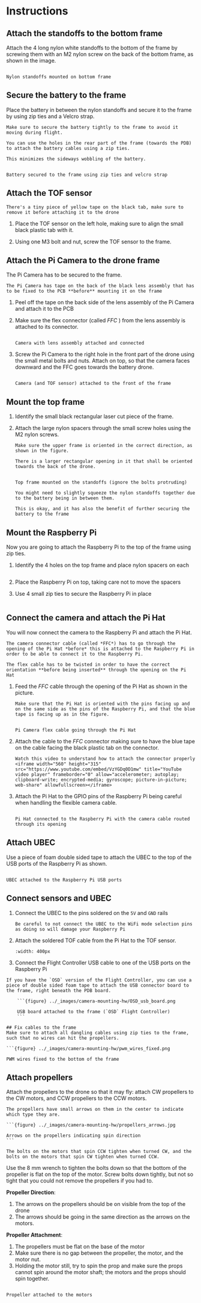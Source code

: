 # Instructions

## Attach the standoffs to the bottom frame
Attach the 4 long nylon white standoffs to the bottom of the frame by screwing them with an M2 nylon screw on the back of the bottom frame, as shown in the image.

```{figure} ../_images/camera-mounting-hw/standoffs_in_frame.png

Nylon standoffs mounted on bottom frame
```

## Secure the battery to the frame
Place the battery in between the nylon standoffs and secure it to the frame by using zip ties and a Velcro strap.

```{attention} 
Make sure to secure the battery tightly to the frame to avoid it moving during flight.
```

```{tip}
You can use the holes in the rear part of the frame (towards the PDB) to attach the battery cables using a zip ties. 

This minimizes the sideways wobbling of the battery.
```

```{figure} ../_images/camera-mounting-hw/battery_secured.png

Battery secured to the frame using zip ties and velcro strap
```
## Attach the TOF sensor

```{important}
There's a tiny piece of yellow tape on the black tab, make sure to remove it before attaching it to the drone
```

1. Place the TOF sensor on the left hole, making sure to align the small black plastic tab with it.

1. Using one M3 bolt and nut, screw the TOF sensor to the frame.

## Attach the Pi Camera to the drone frame
The Pi Camera has to be secured to the frame. 

```{attention}
The Pi Camera has tape on the back of the black lens assembly that has to be fixed to the PCB **before** mounting it on the frame
```

1. Peel off the tape on the back side of the lens assembly of the Pi Camera and attach it to the PCB

1. Make sure the flex connector (called *FFC* ) from the lens assembly is attached to its connector.

    ```{figure} ../_images/camera-mounting-hw/camera_connector.png

    Camera with lens assembly attached and connected
    ```
1. Screw the Pi Camera to the right hole in the front part of the drone using the small metal bolts and nuts. Attach on top, so that the camera faces downward and the FFC goes towards the battery drone.

    ```{figure} ../_images/camera-mounting-hw/camera_tof_sensor_attached.png

    Camera (and TOF sensor) attached to the front of the frame

## Mount the top frame
1. Identify the small black rectangular laser cut piece of the frame.

1. Attach the large nylon spacers through the small screw holes using the M2 nylon screws.

    ```{important}
    Make sure the upper frame is oriented in the correct direction, as shown in the figure.

    There is a larger rectangular opening in it that shall be oriented towards the back of the drone.
    ```

    ```{figure} ../_images/camera-mounting-hw/top_frame_mounted.jpg

    Top frame mounted on the standoffs (ignore the bolts protruding)
    ```

    ```{tip} 
    You might need to slightly squeeze the nylon standoffs together due to the battery being in between them. 

    This is okay, and it has also the benefit of further securing the battery to the frame
    ```

## Mount the Raspberry Pi
Now you are going to attach the Raspberry Pi to the top of the frame using zip ties.

1.  Identify the 4 holes on the top frame and place nylon spacers on each
    ```{image} ../_images/camera-mounting-hw/top_frame_spacers.png
    ```

1.  Place the Raspberry Pi on top, taking care not to move the spacers

1.  Use 4 small zip ties to secure the Raspberry Pi in place
    ```{image} ../_images/camera-mounting-hw/raspberry_pi_attached.png
    ```

## Connect the camera and attach the Pi Hat
You will now connect the camera to the Raspberry Pi and attach the Pi Hat. 

```{important}
The camera connector cable (called *FFC*) has to go through the opening of the Pi Hat *before* this is attached to the Raspberry Pi in order to be able to connect it to the Raspberry Pi.
```

```{attention} 
The flex cable has to be twisted in order to have the correct orientation **before being inserted** through the opening on the Pi Hat
```

1.  Feed the *FFC* cable through the opening of the Pi Hat as shown in the picture. 
    ```{note}
    Make sure that the Pi Hat is oriented with the pins facing up and on the same side as the pins of the Raspberry Pi, and that the blue tape is facing up as in the figure.
    ```

    ```{figure} ../_images/camera-mounting-hw/ffc_through_hat.png

    Pi Camera flex cable going through the Pi Hat
    ```

1.  Attach the cable to the *FFC* connector making sure to have the blue tape on the cable facing the black plastic tab on the connector.  
    ```{tip} 
    Watch this video to understand how to attach the connector properly
    <iframe width="560" height="315" src="https://www.youtube.com/embed/VzYGDq0D1mw" title="YouTube video player" frameborder="0" allow="accelerometer; autoplay; clipboard-write; encrypted-media; gyroscope; picture-in-picture; web-share" allowfullscreen></iframe>
    ```

1.  Attach the Pi Hat to the GPIO pins of the Raspberry Pi being careful when handling the flexible camera cable.

    ```{figure} ../_images/camera-mounting-hw/pi_hat_connected.png

    Pi Hat connected to the Raspberry Pi with the camera cable routed through its opening
    ```

## Attach UBEC
Use a piece of foam double sided tape to attach the UBEC to the top of the USB ports of the Raspberry Pi as shown.

```{figure} ../_images/camera-mounting-hw/ubec_attached.png

UBEC attached to the Raspberry Pi USB ports
```

## Connect sensors and UBEC

1. Connect the UBEC to the pins soldered on the `5V` and `GND` rails
    ```{danger}
    Be careful to not connect the UBEC to the WiFi mode selection pins as doing so will damage your Raspberry Pi
    ```

1.  Attach the soldered TOF cable from the Pi Hat to the TOF sensor.
    ```{image} ../_images/camera-mounting-hw/tof_sensor_attached_cable.png
    :width: 400px
    ```

1.  Connect the Flight Controller USB cable to one of the USB ports on the Raspberry Pi

```{note}
If you have the `OSD` version of the Flight Controller, you can use a piece of double sided foam tape to attach the USB connector board to the frame, right beneath the PDB board.

    ```{figure} ../_images/camera-mounting-hw/OSD_usb_board.png

    USB board attached to the frame (`OSD` Flight Controller)
    ```

## Fix cables to the frame
Make sure to attach all dangling cables using zip ties to the frame, such that no wires can hit the propellers.

```{figure} ../_images/camera-mounting-hw/pwm_wires_fixed.png

PWM wires fixed to the bottom of the frame
```

## Attach propellers
Attach the propellers to the drone so that it may fly: attach CW propellers to the CW motors, and CCW propellers to the CCW motors. 

````{important}
The propellers have small arrows on them in the center to indicate which type they are.

```{figure} ../_images/camera-mounting-hw/propellers_arrows.jpg

Arrows on the propellers indicating spin direction
```

````

```{tip}
The bolts on the motors that spin CCW tighten when turned CW, and the bolts on the motors that spin CW tighten when turned CCW.
```

Use the 8 mm wrench to tighten the bolts down so that the bottom of the propeller is flat on the top of the motor. Screw bolts down tightly, but not so tight that you could not remove the propellers if you had to.


**Propeller Direction**:

1.  The arrows on the propellers should be on visible from the top of the drone
1.  The arrows should be going in the same direction as the arrows on the motors.

**Propeller Attachment**:

1.  The propellers must be flat on the base of the motor
1.  Make sure there is no gap between the propeller, the motor, and the motor nut.
1.  Holding the motor still, try to spin the prop and make sure the props cannot spin around the motor shaft; the motors and the props should spin together.

```{figure} ../_images/camera-mounting-hw/propellers_attached.jpg

Propeller attached to the motors
```
